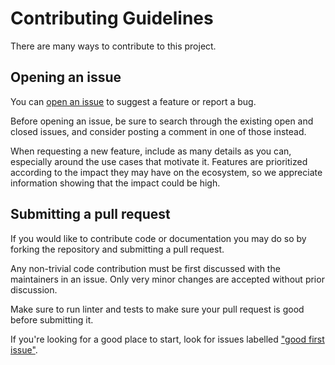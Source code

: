 # Contributing Guidelines

There are many ways to contribute to this project.

## Opening an issue

You can [open an issue](https://github.com/OpenZeppelin/polkadot-runtime-wrappers/issues/new/choose) to suggest a feature or report a bug.

Before opening an issue, be sure to search through the existing open and closed
issues, and consider posting a comment in one of those instead.

When requesting a new feature, include as many details as you can, especially
around the use cases that motivate it. Features are prioritized according to
the impact they may have on the ecosystem, so we appreciate information showing
that the impact could be high.

## Submitting a pull request

If you would like to contribute code or documentation you may do so by forking
the repository and submitting a pull request.

Any non-trivial code contribution must be first discussed with the maintainers
in an issue. Only very minor changes are accepted without prior discussion.

Make sure to run linter and tests to make sure your pull request is good before submitting it.

If you're looking for a good place to start, look for issues labelled
["good first issue"].

["good first issue"]: https://github.com/OpenZeppelin/polkadot-runtime-wrappers/labels/good%20first%20issue!
